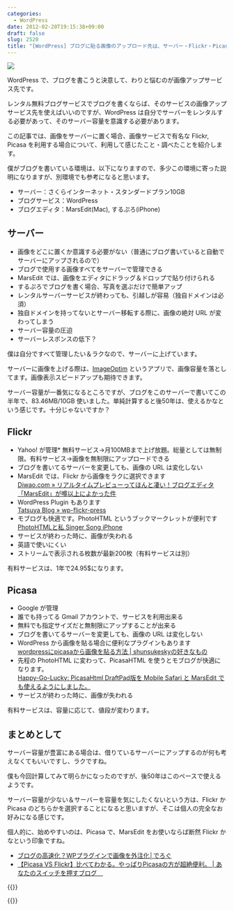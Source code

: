 ```yaml
---
categories:
  - WordPress
date: 2012-02-20T19:15:38+09:00
draft: false
slug: 2520
title: "[WordPress] ブログに貼る画像のアップロード先は、サーバー・Flickr・Picasa のどれにします？"
---
```


![](/images/2012/02/2520_1.jpg)

WordPress で、ブログを書こうと決意して、わりと悩むのが画像アップサービス先です。

レンタル無料ブログサービスでブログを書くならば、そのサービスの画像アップサービス先を使えばいいのですが、WordPress は自分でサーバーをレンタルする必要があって、そのサーバー容量を意識する必要があります。

この記事では、画像をサーバーに置く場合、画像サービスで有名な Flickr, Picasa を利用する場合について、利用して感じたこと・調べたことを紹介します。

僕がブログを書いている環境は、以下になりますので、多少この環境に寄った説明になりますが、別環境でも参考になると思います。

* サーバー：さくらインターネット・スタンダードプラン10GB
* ブログサービス：WordPress
* ブログエディタ：MarsEdit(Mac), するぷろ(iPhone)

## サーバー

* 画像をどこに置くか意識する必要がない（普通にブログ書いていると自動でサーバーにアップされるので）
* ブログで使用する画像すべてをサーバーで管理できる
* MarsEdit では、画像をエディタにドラッグ＆ドロップで貼り付けられる
* するぷろでブログを書く場合、写真を選ぶだけで簡単アップ
* レンタルサーバーサービスが終わっても、引越しが容易（独自ドメインは必須）
* 独自ドメインを持ってないとサーバー移転する際に、画像の絶対 URL が変わってしまう
* サーバー容量の圧迫
* サーバーレスポンスの低下？

僕は自分ですべて管理したい＆ラクなので、サーバーに上げています。

サーバーに画像を上げる際は、[ImageOptim](http://imageoptim.pornel.net/) というアプリで、画像容量を落としてます。画像表示スピードアップも期待できます。

サーバー容量が一番気になるところですが、ブログをこのサーバーで書いてこの半年で、83.46MB/10GB 使いました。単純計算すると後50年は、使えるかなという感じです。十分じゃないですか？

## Flickr

* Yahoo! が管理* 無料サービス→月100MBまで上げ放題。総量としては無制限。有料サービス→画像を無制限にアップロードできる
* ブログを書いてるサーバーを変更しても、画像の URL は変化しない
* MarsEdit では、Flickr から画像をラクに選択できます  
[Diwao.com » リアルタイムプレビューってほんと凄い！ブログエディタ「MarsEdit」が噂以上によかった件](http://diwao.com/2011/09/marsedit.html)
* WordPress Plugin もあります  
[Tatsuya Blog » wp-flickr-press](http://fukata.org/dev/wp-plugin/wp-flickr-press/)
* モブログも快適です。PhotoHTML というブックマークレットが便利です  
[PhotoHTMLと私 Singer Song iPhone](http://kuracyan.net/archives/9375)
* サービスが終わった時に、画像が失われる
* 英語で使いにくい
* ストリームで表示される枚数が最新200枚（有料サービスは別）

有料サービスは、1年で24.95$になります。

## Picasa

* Google が管理
* 誰でも持ってる Gmail アカウントで、サービスを利用出来る
* 無料でも指定サイズだと無制限にアップすることが出来る
* ブログを書いてるサーバーを変更しても、画像の URL は変化しない
* WordPress から画像を貼る場合に便利なプラグインもあります  
[wordpressにpicasaから画像を貼る方法 | shunsukeskyの好きなもの](http://shunsukesky.com/2011/11/18/wordpresspicasa/)
* 先程の PhotoHTML に変わって、PicasaHTML を使うとモブログが快適になります。  
[Happy-Go-Lucky: PicasaHtml DraftPad版を Mobile Safari と MarsEdit でも使えるようにしました。](http://www.toshiya240.com/2011/10/picasahtml-draftpad-mobile-safari.html)
* サービスが終わった時に、画像が失われる

有料サービスは、容量に応じて、値段が変わります。

## まとめとして

サーバー容量が豊富にある場合は、借りているサーバーにアップするのが何も考えなくてもいいですし、ラクですね。

僕も今回計算してみて明らかになったのですが、後50年はこのペースで使えるようです。

サーバー容量が少ない＆サーバーを容量を気にしたくないという方は、Flickr か Picasa のどちらかを選択することになると思いますが、そこは個人の完全なお好みになる感じです。

個人的に、始めやすいのは、Picasa で、MarsEdit をお使いならば断然 Flickr かなという印象ですね。

* [ブログの高速化？WPプラグインで画像を外注化│でろぐ](http://xn--z8j2b8f.jp/web%E3%81%BE%E3%82%81%E3%81%A1%E3%81%97%E3%81%8D/%E3%83%96%E3%83%AD%E3%82%B0%E3%81%AE%E9%AB%98%E9%80%9F%E5%8C%96%EF%BC%9Fwp%E3%83%97%E3%83%A9%E3%82%B0%E3%82%A4%E3%83%B3%E3%81%A7%E7%94%BB%E5%83%8F%E3%82%92%E5%A4%96%E6%B3%A8%E5%8C%96/)
* [【Picasa VS Flickr】比べてわかる。やっぱりPicasaの方が超絶便利。 | あなたのスイッチを押すブログ　](http://kazoo1837.blog23.fc2.com/blog-entry-200.html)

{{<app id="402376225" title="MarsEdit 3.4.2（￥3,450）" src="https://a4.mzstatic.com/us/r1000/095/Purple/1c/4e/d9/mzi.gfwebzum.100x100-75.png">}}

{{<app id="436676299" title="するぷろ for iPhone 1.2（￥350）" src="https://a4.mzstatic.com/us/r1000/094/Purple/c7/f9/44/mzl.xejvrijs.100x100-75.jpg">}}

